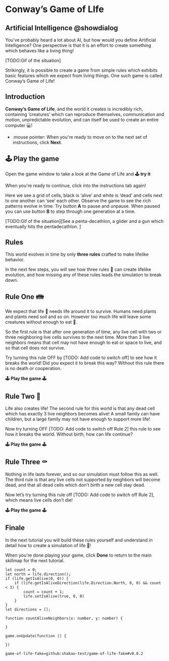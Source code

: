 # Conway’s Game of LIfe

## Artificial Intelligence @showdialog
You’ve probably heard a lot about AI, but how would you define 
Artificial Intelligence? One perspective is that it is an effort to 
create something which behaves like a living thing!  

[TODO:Gif of the situation]

Strikingly, it is possible to create a game from simple rules 
which exhibits basic features which we expect from living things. One such game is called Conway’s Game of Life!


##  Introduction

**Conway’s Game of Life**, and the world it creates is incredibly rich, 
containing ‘creatures’ which can reproduce themselves, 
communication and motion, unpredictable evolution, and can itself be used to 
create an entire computer 💻! 

- :mouse pointer: When you're ready to move on to the next set of instructions, click **Next**.

## 🕹️ Play the game

Open the game window to take a look at the Game of Life and **🕹️ try it** 

When you're ready to continue, click into the instructions tab again!

Here we see a grid of cells, black is ‘alive’ and white is ‘dead’ and cells 
next to one another can ‘see’ each other. Observe the game to see
the rich patterns evolve in time. Try button **A** to pause and unpause. 
When paused you can use button **B** to step through one generation at a time. 

[TODO:Gif of the situation][See a penta-decathlon, a glider and a gun which eventually hits the pentadecathlon. ]

## Rules

This world evolves in time by only **three rules** crafted to make lifelike behavior.

In the next few steps, you will see how three rules 📜 can create lifelike
 evolution, and how missing any of these rules leads the simulation to break down. 


## Rule One 👪

We expect that life 🌱 needs life around it to survive. Humans need plants 
and plants need soil and so on. However too much life will leave 
some creatures without enough to eat 🥣. 

So the first rule is that after one generation of time, any live cell with two 
or three neighboring live cells survives to the next time. More than 
3 live neighbors means that cell may not have enough to eat or
space to live, and so that cell does not survive.

Try turning this rule OFF by [TODO: Add code to switch off] to see how it breaks the world! 
Did you expect it to break this way? Without this rule there is no death or cooperation. 

**🕹️ Play the game 🕹️**

## Rule Two 👶

Life also creates life! The second rule for this world is that any dead cell 
which has exactly 3 live neighbors becomes alive! A small family can have 
children, but a large family may not have enough to support more life! 

Now try turning OFF [TODO: Add code to switch off Rule 2] this rule to see how it breaks 
the world. Without birth, how can life continue? 

**🕹️ Play the game 🕹️**

## Rule Three ⚰️

Nothing in life lasts forever, and so our simulation must follow this as well.
The third rule is that any live cells not supported by neighbors will become
 dead, and that all dead cells which don’t birth a new cell stay dead. 
 
 Now let’s try turning this rule off [TODO: Add code to switch off Rule 2], which means live cells don’t die! 

**🕹️ Play the game 🕹️**

## Finale


In the next tutorial you will build these rules yourself and understand in detail 
how to create a simulation of life 🌱! 

When you're done playing your game, click **Done** to return to the 
main skillmap for the next tutorial.


```ghost
let count = 0;
let north = life.direction();
if (life.getIsAlive(0, 0)) {
    if (life.getIsAliveDirection(life.Direction.North, 0, 0) && count < 3) {
        count = count + 1;
        life.setIsAlive(true, 0, 0)
    }
}
let directions = [];
```

```template
function countAliveNeighbors(x: number, y: number) {

}

game.onUpdate(function () {
	
})
```

```package
game-of-life-fake=github:shakao-test/game-of-life-fake#v0.0.2
```
